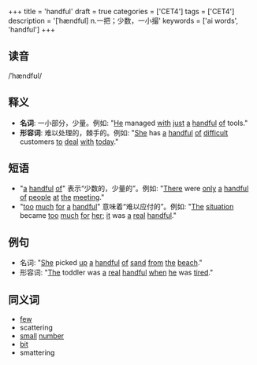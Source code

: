 +++
title = 'handful'
draft = true
categories = ['CET4']
tags = ['CET4']
description = '[ˈhændful] n.一把；少数，一小撮'
keywords = ['ai words', 'handful']
+++

## 读音
/ˈhændfʊl/

## 释义
- **名词**: 一小部分，少量。例如: "[He](/post/he/) managed [with](/post/with/) [just](/post/just/) [a](/post/a/) [handful](/post/handful/) [of](/post/of/) tools."
- **形容词**: 难以处理的，棘手的。例如: "[She](/post/she/) has [a](/post/a/) [handful](/post/handful/) [of](/post/of/) [difficult](/post/difficult/) customers [to](/post/to/) [deal](/post/deal/) [with](/post/with/) [today](/post/today/)."

## 短语
- "[a](/post/a/) [handful](/post/handful/) [of](/post/of/)" 表示“少数的，少量的”。例如: "[There](/post/there/) were [only](/post/only/) [a](/post/a/) [handful](/post/handful/) [of](/post/of/) [people](/post/people/) [at](/post/at/) [the](/post/the/) [meeting](/post/meeting/)."
- "[too](/post/too/) [much](/post/much/) [for](/post/for/) [a](/post/a/) [handful](/post/handful/)" 意味着“难以应付的”。例如: "[The](/post/the/) [situation](/post/situation/) became [too](/post/too/) [much](/post/much/) [for](/post/for/) [her](/post/her/); [it](/post/it/) was [a](/post/a/) [real](/post/real/) [handful](/post/handful/)."

## 例句
- 名词: "[She](/post/she/) picked [up](/post/up/) [a](/post/a/) [handful](/post/handful/) [of](/post/of/) [sand](/post/sand/) [from](/post/from/) [the](/post/the/) [beach](/post/beach/)."
- 形容词: "[The](/post/the/) toddler was [a](/post/a/) [real](/post/real/) [handful](/post/handful/) [when](/post/when/) [he](/post/he/) was [tired](/post/tired/)."

## 同义词
- [few](/post/few/)
- scattering
- [small](/post/small/) [number](/post/number/)
- [bit](/post/bit/)
- smattering
